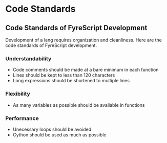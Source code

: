 # Code Standards
## Code Standards of FyreScript Development

Development of a lang requires organization and cleanliness. Here are the code standards of FyreScript development.

### Understandability
* Code comments should be made at a bare minimum in each function 
* Lines should be kept to less than 120 characters
* Long expressions should be shortened to multiple lines

### Flexibility
* As many variables as possible should be available in functions

### Performance
* Unecessary loops should be avoided
* Cython should be used as much as possible